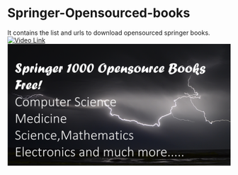 # Springer-Opensourced-books
It contains the list and urls to download opensourced springer books.
[![Video Link]()](https://youtu.be/2vaA_OTGuO8)
[![Video Link](https://github.com/sourabhsinha396/Springer-Opensourced-books/blob/master/Screenshot%20(86).png)](https://youtu.be/2vaA_OTGuO8)

